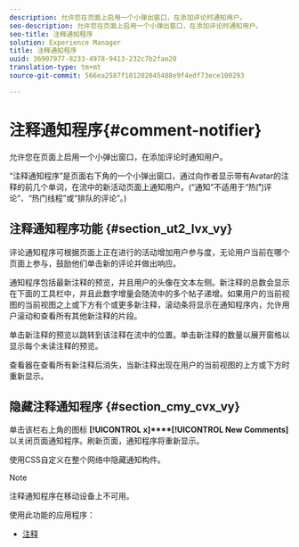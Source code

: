 ```yaml
---
description: 允许您在页面上启用一个小弹出窗口，在添加评论时通知用户。
seo-description: 允许您在页面上启用一个小弹出窗口，在添加评论时通知用户。
seo-title: 注释通知程序
solution: Experience Manager
title: 注释通知程序
uuid: 36907977-8233-4978-9413-232c7b2fae20
translation-type: tm+mt
source-git-commit: 566ea2587f101202045488e9f4edf73ece100293

---
```



# 注释通知程序{#comment-notifier}

允许您在页面上启用一个小弹出窗口，在添加评论时通知用户。

“注释通知程序”是页面右下角的一个小弹出窗口，通过向作者显示带有Avatar的注释的前几个单词，在流中的新活动页面上通知用户。(“通知”不适用于“热门评论”、“热门线程”或“排队的评论”。)

## 注释通知程序功能 {#section_ut2_lvx_vy}

评论通知程序可根据页面上正在进行的活动增加用户参与度，无论用户当前在哪个页面上参与，鼓励他们单击新的评论并做出响应。

通知程序包括最新注释的预览，并且用户的头像在文本左侧。新注释的总数会显示在下面的工具栏中，并且此数字增量会随流中的多个帖子递增。如果用户的当前视图的当前视图之上或下方有个或更多新注释，滚动条将显示在通知程序内，允许用户滚动和查看所有其他新注释的片段。

单击新注释的预览以跳转到该注释在流中的位置。单击新注释的数量以展开窗格以显示每个未读注释的预览。

查看器在查看所有新注释后消失，当新注释出现在用户的当前视图的上方或下方时重新显示。

## 隐藏注释通知程序 {#section_cmy_cvx_vy}

单击该栏右上角的图标 **[!UICONTROL x]****[!UICONTROL New Comments]** 以关闭页面通知程序。刷新页面，通知程序将重新显示。

使用CSS自定义在整个网络中隐藏通知构件。

>[!NOTE]
>
>注释通知程序在移动设备上不可用。



使用此功能的应用程序：

* [注释](/help/using/c-about-apps/c-comments/c-comments.md)

